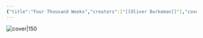 ```yaml
---
{"title":"Four Thousand Weeks","creators":["[[Oliver Burkeman]]"],"cover":"http://books.google.com/books/content?id=0Zh0DwAAQBAJ&printsec=frontcover&img=1&zoom=5&edge=curl&source=gbs_api","status":"read","owned":false,"started":null,"finished":null,"isbn":9781473545557,"rating":3,"dg-publish":true,"dg-note-icon":"book","permalink":"/Books/Four Thousand Weeks - Oliver Burkeman/","dgPassFrontmatter":true,"noteIcon":"book","created":"2024-11-18T16:30:37.688+09:00"}
---
```



![cover|150](http://books.google.com/books/content?id=0Zh0DwAAQBAJ&printsec=frontcover&img=1&zoom=5&edge=curl&source=gbs_api)